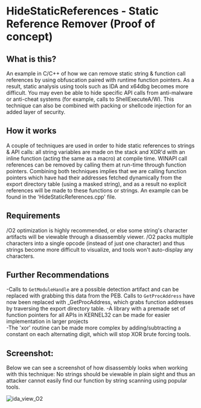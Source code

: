 # HideStaticReferences - Static Reference Remover (Proof of concept)

## What is this?  
An example in C/C++ of how we can remove static string & function call references by using obfuscation paired with runtime function pointers. As a result, static analysis using tools such as IDA and x64dbg becomes more difficult. You may even be able to hide specific API calls from anti-malware or anti-cheat systems (for example, calls to ShellExecuteA/W). This technique can also be combined with packing or shellcode injection for an added layer of security.

## How it works  
A couple of techniques are used in order to hide static references to strings & API calls: all string variables are made on the stack and XOR'd with an inline function (acting the same as a macro) at compile time. WINAPI call references can be removed by calling them at run-time through function pointers. Combining both techniques implies that we are calling function pointers which have had their addresses fetched dynamically from the export directory table (using a masked string), and as a result no explicit references will be made to these functions or strings. An example can be found in the 'HideStaticReferences.cpp' file.

## Requirements  
/O2 optimization is highly recommended, or else some string's character artifacts will be viewable through a disassembly viewer. /O2 packs multiple characters into a single opcode (instead of just one character) and thus strings become more difficult to visualize, and tools won't auto-display any characters. 

## Further Recommendations  
-Calls to `GetModuleHandle` are a possible detection artifact and can be replaced with grabbing this data from the PEB. Calls to `GetProcAddress` have now been replaced with _GetProcAddress, which grabs function addresses by traversing the export directory table.
-A library with a premade set of function pointers for all APIs in KERNEL32 can be made for easier implementation in larger projects  
-The 'xor' routine can be made more complex by adding/subtracting a constant on each alternating digit, which will stop XOR brute forcing tools.

## Screenshot:
Below we can see a screenshot of how disassembly looks when working with this technique: No strings should be viewable in plain sight and thus an attacker cannot easily find our function by string scanning using popular tools.

![ida_view_O2](https://github.com/AlSch092/HideStaticReferences/assets/94417808/f5a1dafd-383a-4d42-a8a9-c05bed3d4a09)
